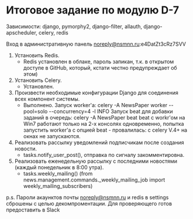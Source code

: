 Итоговое задание по модулю D-7
===============================

Зависимости: django, pymorphy2, django-filter, allauth, django-apscheduler, celery, redis

Вход в административную панель noreply@nsmnn.ru:e4DatZt3cRz7SVV


1. Установить Redis.
    - Redis установлен в облаке, пароль запикан,
     т.к. в открытом доступе в GitHub, который, кстати честно предупреждает об этом)
2. Установить Celery.
    - Установлен.
3. Произвести необходимые конфигурации Django для соединения всех компонент системы.
    - Выполнено.
    Запуск worker'a: celery -A NewsPaper worker --pool=solo --concurrency=4 -l INFO
    Запуск beat для добавки заданий в очередь: celery -A NewsPaper beat
    beat c workr'oм на Win7 работают только на 2-х консолях одновременно, 
    попытка запустить worker'a с опцией beat - провалилась: с celery V.4+ на окнах не запускаются.
4. Реализовать рассылку уведомлений подписчикам после создания новости.
    - tasks.notify_user_post(), отправка по сигналу закомментировна.
5. Реализовать еженедельную рассылку с последними новостями (каждый понедельник в 8:00 утра). 
    - tasks.weekly_mailing()
        (from news.management.commands._weekly_mailing_job import weekly_mailing_subscribers)

p.s. Пароли акаунктов почты noreply@nsmnn.ru и redis в settings сброшены с целью декомпроментации.
Для проверяющего готов предоставить в Slack